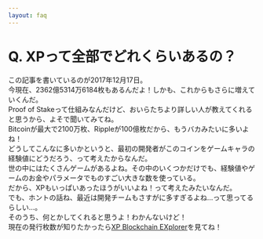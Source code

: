 ```yaml
---
layout: faq
---
```


# Q. XPって全部でどれくらいあるの？  
この記事を書いているのが2017年12月17日。  
今現在、2362億5314万6184枚もあるんだよ！しかも、これからもさらに増えていくんだ。  
Proof of Stakeって仕組みなんだけど、おいらたちより詳しい人が教えてくれると思うから、よそで聞いてみてね。  
Bitcoinが最大で2100万枚、Rippleが100億枚だから、もうバカみたいに多いよね！  
どうしてこんなに多いかというと、最初の開発者がこのコインをゲームキャラの経験値にどうだろう、って考えたからなんだ。  
世の中にはたくさんゲームがあるよね。その中のいくつかだけでも、経験値やゲームのお金やパラメータでものすごい大きな数を使っている。  
だから、XPもいっぱいあったほうがいいよね！って考えたみたいなんだ。  
でも、ホントの話ね、最近は開発チームもさすがに多すぎるよね…って思ってるらしい…。  
そのうち、何とかしてくれると思うよ！わかんないけど！  
現在の発行枚数が知りたかったら[XP Blockchain EXplorer](https://chainz.cryptoid.info/xp/)を見てね！  